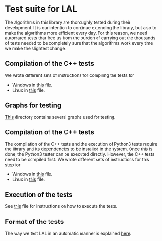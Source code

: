 # Test suite for LAL

The algorithms in this library are thoroughly tested during their development. It is our intention to continue extending the library, but also to make the algorithms more efficient every day. For this reason, we need automated tests that free us from the burden of carrying out the thousands of tests needed to be completely sure that the algorithms work every time we make the slightest change.

## Compilation of the C++ tests

We wrote different sets of instructions for compiling the tests for

- Windows in [this](https://github.com/lluisalemanypuig/LAL-tests/blob/master/instructions/compilation-tests-windows.md) file.
- Linux in [this](https://github.com/lluisalemanypuig/LAL-tests/blob/master/instructions/compilation-tests-linux.md) file.

## Graphs for testing

[This](https://github.com/lluisalemanypuig/LAL-tests/blob/master/graphs) directory contains several graphs used for testing.

## Compilation of the C++ tests

The compilation of the C++ tests and the execution of Python3 tests require the library and its dependencies to be installed in the system. Once this is done, the Python3 tester can be executed directly. However, the C++ tests need to be compiled first. We wrote different sets of instructions for this step for

- Windows in [this](https://github.com/lluisalemanypuig/LAL-tests/blob/master/instructions/installation-library-windows.md) file.
- Linux in [this](https://github.com/lluisalemanypuig/LAL-tests/blob/master/instructions/installation-library-linux.md) file.

## Execution of the tests

See [this](https://github.com/lluisalemanypuig/LAL-tests/blob/master/instructions/tests-instructions.md) file for instructions on how to execute the tests.

## Format of the tests

The way we test LAL in an automatic manner is explained [here](https://github.com/lluisalemanypuig/LAL-tests/blob/master/instructions/tests-format.md).
